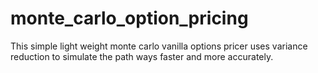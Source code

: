 # monte_carlo_option_pricing
 This simple light weight monte carlo vanilla options pricer uses variance reduction to simulate
 the path ways faster and more accurately.

